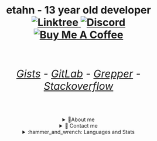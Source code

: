 <div id="header" align="center">
  <h1>etahn - 13 year old developer
    
  <div id="badges">
  <a href="https://linktr.ee/etahn">
    <img src="https://img.shields.io/badge/Linktree-green?style=for-the-badge&logo=linktree&logoColor=white" alt="Linktree"/>
  </a>
  <a href="https://discord.gg/B3RxXSJXEZ">
    <img src="https://img.shields.io/badge/Discord-blue?style=for-the-badge&logo=discord&logoColor=white" alt="Discord"/>
  </a>
  <a href="https://www.buymeacoffee.com/etahndev" target="_blank"><img src="https://cdn.buymeacoffee.com/buttons/v2/default-yellow.png" alt="Buy Me A Coffee"   style="height: 29px !important;width: 150px !important;" >
  </a>
<br>
    <img src="https://komarev.com/ghpvc/?username=etahn-git&style=flat-square&color=blue" alt=""/> <img src="https://img.shields.io/github/followers/etahn-git?label=Followers&logo=follow&style=flat-square" alt=""/>
    
  <h6>
  <a href="https://gist.github.com/etahn-git">Gists</a> - 
  <a href="https://gitlab.com/etahn-git">GitLab</a> - 
  <a href="https://www.codegrepper.com/profile/etahngrepper">Grepper</a> - 
  <a href="https://stackoverflow.com/users/20532244/etahn">Stackoverflow</a>
    </h6>
  
</div>
 
  ##
<details>
  <summary>🧍About me</summary>
  <div align="left">
Hi, i am Ethan im thirteen years old,
I enjoy coding backend parts of code but know enough todo some front end development.
<br>
  
- 🔭 I’m currently working on, many projects in freetime.
- 🌱 I’m currently learning/Improving on Java.
- 👯 I’m looking to collaborate on, anything! (dm me on discord)
- 💬 Ask me about, anything!
- 📫 How to reach me: [email: contact@etahn.ml / discord: etahn#8159 ]
- 😄 Pronouns: he/him
- ⚡ Fun fact: There are more than 700 coding languages out there!
  </details>  
<details>
  <summary>📧 Contact me</summary>
  <strong> - Discord: <code>etahn#8159</code> </strong><br>
  <strong> - Email: <code>contact@etahn.ml</code> </strong>
  </details>

<details>
  <summary> :hammer_and_wrench: Languages and Stats</summary>
  <div>
  <img src="https://github.com/devicons/devicon/blob/master/icons/java/java-original-wordmark.svg" title="Java" alt="Java" width="40" height="40"/>&nbsp;
  <img src="https://github.com/devicons/devicon/blob/master/icons/css3/css3-plain-wordmark.svg"  title="CSS3" alt="CSS" width="40" height="40"/>&nbsp;
  <img src="https://github.com/devicons/devicon/blob/master/icons/html5/html5-original.svg" title="HTML5" alt="HTML" width="40" height="40"/>&nbsp;
  <img src="https://github.com/devicons/devicon/blob/master/icons/javascript/javascript-original.svg" title="JavaScript" alt="JavaScript" width="40" height="40"/>&nbsp;
  <img src="https://github.com/devicons/devicon/blob/master/icons/git/git-original-wordmark.svg" title="Git" **alt="Git" width="40" height="40"/>
    
![Metrics](https://metrics.lecoq.io/etahn-git?template=classic&languages=1&lines=1&stars=1&habits=1&followup=1&people=1&repositories=1&achievements=1&notable=1&activity=1&base=header%2C%20activity%2C%20community%2C%20repositories%2C%20metadata&base.indepth=false&base.hireable=false&base.skip=false&repositories.batch=100&repositories.forks=false&repositories.affiliations=owner&languages=false&languages.limit=8&languages.threshold=0%25&languages.other=false&languages.colors=github&languages.sections=most-used&languages.indepth=false&languages.analysis.timeout=15&languages.categories=markup%2C%20programming&languages.recent.categories=markup%2C%20programming&languages.recent.load=300&languages.recent.days=14&lines=false&lines.sections=base&lines.repositories.limit=4&lines.history.limit=1&stars=false&stars.limit=4&habits=false&habits.from=200&habits.days=14&habits.facts=true&habits.charts=false&habits.charts.type=classic&habits.trim=false&habits.languages.limit=8&habits.languages.threshold=0%25&followup=false&followup.sections=repositories&followup.indepth=false&followup.archived=true&people=false&people.limit=24&people.identicons=false&people.identicons.hide=false&people.size=28&people.types=followers&people.shuffle=false&repositories=false&repositories.pinned=0&repositories.starred=0&repositories.random=0&repositories.order=featured%2C%20pinned%2C%20starred%2C%20random&achievements=false&achievements.threshold=C&achievements.secrets=true&achievements.display=detailed&achievements.limit=0&notable=false&notable.from=organization&notable.repositories=false&notable.indepth=false&notable.types=commit&notable.self=false&activity=false&activity.limit=5&activity.load=300&activity.days=14&activity.visibility=all&activity.timestamps=false&activity.filter=all&config.timezone=America%2FDenver)
    </details>
    
  </div>
</div>
  
